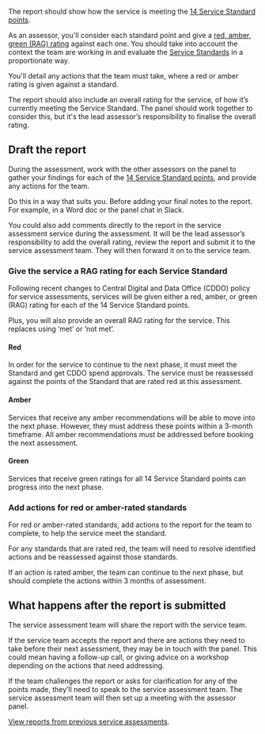 
The report should show how the service is meeting the [14 Service Standard points](https://apply-the-service-standard.education.gov.uk/service-standard). 

As an assessor, you'll consider each standard point and give a [red, amber, green (RAG) rating](/service-assurance/complete-assessment-report/#give-the-service-a-rag-rating-for-each-service-standard) against each one. You should take into account the context the team are working in and evaluate the [Service Standards](https://apply-the-service-standard.education.gov.uk/service-standard) in a proportionate way. 

You'll detail any actions that the team must take, where a red or amber rating is given against a standard.

The report should also include an overall rating for the service, of how it’s currently meeting the Service Standard. The panel should work together to consider this, but it's the lead assessor’s responsibility to finalise the overall rating.

## Draft the report

During the assessment, work with the other assessors on the panel to gather your findings for each of the [14 Service Standard points](https://apply-the-service-standard.education.gov.uk/service-standard), and provide any actions for the team.

Do this in a way that suits you. Before adding your final notes to the report. For example, in a Word doc or the panel chat in Slack. 

You could also add comments directly to the report in the service assessment service during the assessment. It will be the lead assessor’s responsibility to add the overall rating, review the report and submit it to the service assessment team. They will then forward it on to the service team.

### Give the service a RAG rating for each Service Standard

Following recent changes to Central Digital and Data Office (CDDO) policy for service assessments, services will be given either a red, amber, or green (RAG) rating for each of the 14 Service Standard points. 

Plus, you will also provide an overall RAG rating for the service. This replaces using ‘met’ or ‘not met’.

#### Red

In order for the service to continue to the next phase, it must meet the Standard and get CDDO spend approvals. The service must be reassessed against the points of the Standard that are rated red at this assessment.

#### Amber

Services that receive any amber recommendations will be able to move into the next phase. However, they must address these points within a 3-month timeframe. All amber recommendations must be addressed before booking the next assessment.

#### Green

Services that receive green ratings for all 14 Service Standard points can progress into the next phase.

### Add actions for red or amber-rated standards

For red or amber-rated standards, add actions to the report for the team to complete, to help the service meet the standard. 

For any standards that are rated red, the team will need to resolve identified actions and be reassessed against those standards. 

If an action is rated amber, the team can continue to the next phase, but should complete the actions within 3 months of assessment. 

## What happens after the report is submitted

The service assessment team will share the report with the service team.

If the service team accepts the report and there are actions they need to take before their next assessment, they may be in touch with the panel. This could mean having a follow-up call, or giving advice on a workshop depending on the actions that need addressing.

If the team challenges the report or asks for clarification for any of the points made, they’ll need to speak to the service assessment team. The service assessment team will then set up a meeting with the assessor panel. 

[View reports from previous service assessments]().